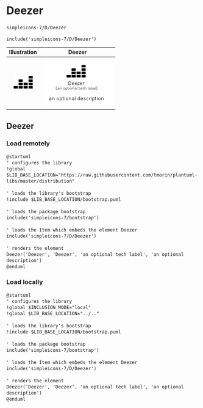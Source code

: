 # Deezer


```text
simpleicons-7/D/Deezer
```

```text
include('simpleicons-7/D/Deezer')
```



| Illustration | Deezer |
| :---: | :---: |
| ![illustration for Illustration](../../simpleicons-7/D/Deezer.png) | ![illustration for Deezer](../../simpleicons-7/D/Deezer.Local.png) |




## Deezer

### Load remotely
```plantuml
@startuml
' configures the library
!global $LIB_BASE_LOCATION="https://raw.githubusercontent.com/tmorin/plantuml-libs/master/distribution"

' loads the library's bootstrap
!include $LIB_BASE_LOCATION/bootstrap.puml

' loads the package bootstrap
include('simpleicons-7/bootstrap')

' loads the Item which embeds the element Deezer
include('simpleicons-7/D/Deezer')

' renders the element
Deezer('Deezer', 'Deezer', 'an optional tech label', 'an optional description')
@enduml
```

### Load locally
```plantuml
@startuml
' configures the library
!global $INCLUSION_MODE="local"
!global $LIB_BASE_LOCATION="../.."

' loads the library's bootstrap
!include $LIB_BASE_LOCATION/bootstrap.puml

' loads the package bootstrap
include('simpleicons-7/bootstrap')

' loads the Item which embeds the element Deezer
include('simpleicons-7/D/Deezer')

' renders the element
Deezer('Deezer', 'Deezer', 'an optional tech label', 'an optional description')
@enduml
```

